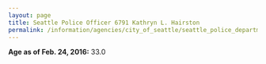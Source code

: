 ```yaml
---
layout: page
title: Seattle Police Officer 6791 Kathryn L. Hairston
permalink: /information/agencies/city_of_seattle/seattle_police_department/copbook/6791/
---
```


**Age as of Feb. 24, 2016:** 33.0
